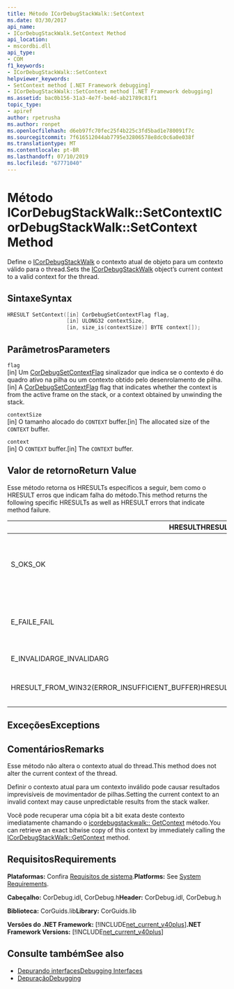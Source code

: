 ```yaml
---
title: Método ICorDebugStackWalk::SetContext
ms.date: 03/30/2017
api_name:
- ICorDebugStackWalk.SetContext Method
api_location:
- mscordbi.dll
api_type:
- COM
f1_keywords:
- ICorDebugStackWalk::SetContext
helpviewer_keywords:
- SetContext method [.NET Framework debugging]
- ICorDebugStackWalk::SetContext method [.NET Framework debugging]
ms.assetid: bac0b156-31a3-4e7f-be4d-ab21789c81f1
topic_type:
- apiref
author: rpetrusha
ms.author: ronpet
ms.openlocfilehash: d6eb97fc70fec25f4b225c3fd5bad1e780091f7c
ms.sourcegitcommit: 7f616512044ab7795e32806578e8dc0c6a0e038f
ms.translationtype: MT
ms.contentlocale: pt-BR
ms.lasthandoff: 07/10/2019
ms.locfileid: "67771040"
---
```

# <a name="icordebugstackwalksetcontext-method"></a><span data-ttu-id="5a0b5-102">Método ICorDebugStackWalk::SetContext</span><span class="sxs-lookup"><span data-stu-id="5a0b5-102">ICorDebugStackWalk::SetContext Method</span></span>
<span data-ttu-id="5a0b5-103">Define o [ICorDebugStackWalk](../../../../docs/framework/unmanaged-api/debugging/icordebugstackwalk-interface.md) o contexto atual de objeto para um contexto válido para o thread.</span><span class="sxs-lookup"><span data-stu-id="5a0b5-103">Sets the [ICorDebugStackWalk](../../../../docs/framework/unmanaged-api/debugging/icordebugstackwalk-interface.md) object’s current context to a valid context for the thread.</span></span>  
  
## <a name="syntax"></a><span data-ttu-id="5a0b5-104">Sintaxe</span><span class="sxs-lookup"><span data-stu-id="5a0b5-104">Syntax</span></span>  
  
```cpp  
HRESULT SetContext([in] CorDebugSetContextFlag flag,  
                   [in] ULONG32 contextSize,  
                   [in, size_is(contextSize)] BYTE context[]);  
```  
  
## <a name="parameters"></a><span data-ttu-id="5a0b5-105">Parâmetros</span><span class="sxs-lookup"><span data-stu-id="5a0b5-105">Parameters</span></span>  
 `flag`  
 <span data-ttu-id="5a0b5-106">[in] Um [CorDebugSetContextFlag](../../../../docs/framework/unmanaged-api/debugging/cordebugsetcontextflag-enumeration.md) sinalizador que indica se o contexto é do quadro ativo na pilha ou um contexto obtido pelo desenrolamento de pilha.</span><span class="sxs-lookup"><span data-stu-id="5a0b5-106">[in] A [CorDebugSetContextFlag](../../../../docs/framework/unmanaged-api/debugging/cordebugsetcontextflag-enumeration.md) flag that indicates whether the context is from the active frame on the stack, or a context obtained by unwinding the stack.</span></span>  
  
 `contextSize`  
 <span data-ttu-id="5a0b5-107">[in] O tamanho alocado do `CONTEXT` buffer.</span><span class="sxs-lookup"><span data-stu-id="5a0b5-107">[in] The allocated size of the `CONTEXT` buffer.</span></span>  
  
 `context`  
 <span data-ttu-id="5a0b5-108">[in] O `CONTEXT` buffer.</span><span class="sxs-lookup"><span data-stu-id="5a0b5-108">[in] The `CONTEXT` buffer.</span></span>  
  
## <a name="return-value"></a><span data-ttu-id="5a0b5-109">Valor de retorno</span><span class="sxs-lookup"><span data-stu-id="5a0b5-109">Return Value</span></span>  
 <span data-ttu-id="5a0b5-110">Esse método retorna os HRESULTs específicos a seguir, bem como o HRESULT erros que indicam falha do método.</span><span class="sxs-lookup"><span data-stu-id="5a0b5-110">This method returns the following specific HRESULTs as well as HRESULT errors that indicate method failure.</span></span>  
  
|<span data-ttu-id="5a0b5-111">HRESULT</span><span class="sxs-lookup"><span data-stu-id="5a0b5-111">HRESULT</span></span>|<span data-ttu-id="5a0b5-112">Descrição</span><span class="sxs-lookup"><span data-stu-id="5a0b5-112">Description</span></span>|  
|-------------|-----------------|  
|<span data-ttu-id="5a0b5-113">S_OK</span><span class="sxs-lookup"><span data-stu-id="5a0b5-113">S_OK</span></span>|<span data-ttu-id="5a0b5-114">O `ICorDebugStackWalk` contexto de objeto foi definido com êxito.</span><span class="sxs-lookup"><span data-stu-id="5a0b5-114">The `ICorDebugStackWalk` object's context was successfully set.</span></span>|  
|<span data-ttu-id="5a0b5-115">E_FAIL</span><span class="sxs-lookup"><span data-stu-id="5a0b5-115">E_FAIL</span></span>|<span data-ttu-id="5a0b5-116">O `ICorDebugStackWalk` contexto de objeto não foi definido.</span><span class="sxs-lookup"><span data-stu-id="5a0b5-116">The `ICorDebugStackWalk` object's context was not set.</span></span>|  
|<span data-ttu-id="5a0b5-117">E_INVALIDARG</span><span class="sxs-lookup"><span data-stu-id="5a0b5-117">E_INVALIDARG</span></span>|<span data-ttu-id="5a0b5-118">O contexto é nulo.</span><span class="sxs-lookup"><span data-stu-id="5a0b5-118">The context is null.</span></span>|  
|<span data-ttu-id="5a0b5-119">HRESULT_FROM_WIN32(ERROR_INSUFFICIENT_BUFFER)</span><span class="sxs-lookup"><span data-stu-id="5a0b5-119">HRESULT_FROM_WIN32(ERROR_INSUFFICIENT_BUFFER)</span></span>|<span data-ttu-id="5a0b5-120">O buffer de contexto é muito pequeno.</span><span class="sxs-lookup"><span data-stu-id="5a0b5-120">The context buffer is too small.</span></span>|  
  
## <a name="exceptions"></a><span data-ttu-id="5a0b5-121">Exceções</span><span class="sxs-lookup"><span data-stu-id="5a0b5-121">Exceptions</span></span>  
  
## <a name="remarks"></a><span data-ttu-id="5a0b5-122">Comentários</span><span class="sxs-lookup"><span data-stu-id="5a0b5-122">Remarks</span></span>  
 <span data-ttu-id="5a0b5-123">Esse método não altera o contexto atual do thread.</span><span class="sxs-lookup"><span data-stu-id="5a0b5-123">This method does not alter the current context of the thread.</span></span>  
  
 <span data-ttu-id="5a0b5-124">Definir o contexto atual para um contexto inválido pode causar resultados imprevisíveis de movimentador de pilhas.</span><span class="sxs-lookup"><span data-stu-id="5a0b5-124">Setting the current context to an invalid context may cause unpredictable results from the stack walker.</span></span>  
  
 <span data-ttu-id="5a0b5-125">Você pode recuperar uma cópia bit a bit exata deste contexto imediatamente chamando o [icordebugstackwalk:: GetContext](../../../../docs/framework/unmanaged-api/debugging/icordebugstackwalk-getcontext-method.md) método.</span><span class="sxs-lookup"><span data-stu-id="5a0b5-125">You can retrieve an exact bitwise copy of this context by immediately calling the [ICorDebugStackWalk::GetContext](../../../../docs/framework/unmanaged-api/debugging/icordebugstackwalk-getcontext-method.md) method.</span></span>  
  
## <a name="requirements"></a><span data-ttu-id="5a0b5-126">Requisitos</span><span class="sxs-lookup"><span data-stu-id="5a0b5-126">Requirements</span></span>  
 <span data-ttu-id="5a0b5-127">**Plataformas:** Confira [Requisitos de sistema](../../../../docs/framework/get-started/system-requirements.md).</span><span class="sxs-lookup"><span data-stu-id="5a0b5-127">**Platforms:** See [System Requirements](../../../../docs/framework/get-started/system-requirements.md).</span></span>  
  
 <span data-ttu-id="5a0b5-128">**Cabeçalho:** CorDebug.idl, CorDebug.h</span><span class="sxs-lookup"><span data-stu-id="5a0b5-128">**Header:** CorDebug.idl, CorDebug.h</span></span>  
  
 <span data-ttu-id="5a0b5-129">**Biblioteca:** CorGuids.lib</span><span class="sxs-lookup"><span data-stu-id="5a0b5-129">**Library:** CorGuids.lib</span></span>  
  
 <span data-ttu-id="5a0b5-130">**Versões do .NET Framework:** [!INCLUDE[net_current_v40plus](../../../../includes/net-current-v40plus-md.md)]</span><span class="sxs-lookup"><span data-stu-id="5a0b5-130">**.NET Framework Versions:** [!INCLUDE[net_current_v40plus](../../../../includes/net-current-v40plus-md.md)]</span></span>  
  
## <a name="see-also"></a><span data-ttu-id="5a0b5-131">Consulte também</span><span class="sxs-lookup"><span data-stu-id="5a0b5-131">See also</span></span>

- [<span data-ttu-id="5a0b5-132">Depurando interfaces</span><span class="sxs-lookup"><span data-stu-id="5a0b5-132">Debugging Interfaces</span></span>](../../../../docs/framework/unmanaged-api/debugging/debugging-interfaces.md)
- [<span data-ttu-id="5a0b5-133">Depuração</span><span class="sxs-lookup"><span data-stu-id="5a0b5-133">Debugging</span></span>](../../../../docs/framework/unmanaged-api/debugging/index.md)
